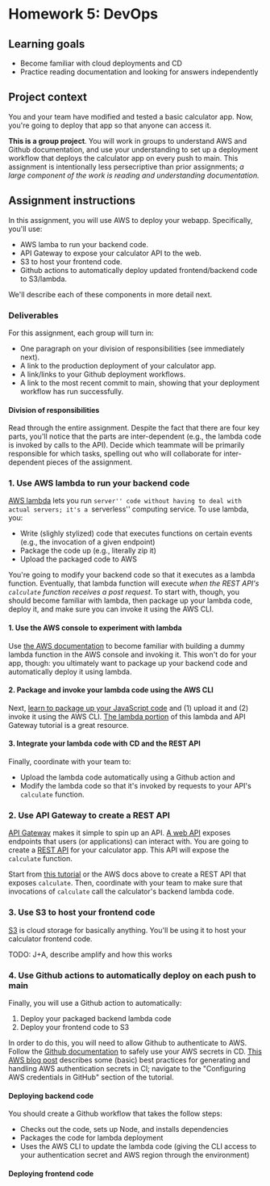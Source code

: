 # Homework 5: DevOps

## Learning goals

- Become familiar with cloud deployments and CD
- Practice reading documentation and looking for answers independently

## Project context

You and your team have modified and tested a basic calculator app. Now, you're going to deploy that app so that anyone can access it.

**This is a group project**. You will work in groups to understand AWS and Github documentation, and use your understanding to set up a deployment workflow that deploys the calculator app on every push to main. This assignment is intentionally less persecriptive than prior assignments;
*a large component of the work is reading and understanding documentation.* 


## Assignment instructions

In this assignment, you will use AWS to deploy your webapp. Specifically, you'll use:
- AWS lamba to run your backend code.
- API Gateway to expose your calculator API to the web.
- S3 to host your frontend code. 
- Github actions to automatically deploy updated frontend/backend code to S3/lambda.

We'll describe each of these components in more detail next. 

### Deliverables

For this assignment, each group will turn in:
- One paragraph on your division of responsibilities (see immediately next). 
- A link to the production deployment of your calculator app.
- A link/links to your Github deployment workflows.
- A link to the most recent commit to main, showing that your deployment workflow has run successfully.

#### Division of responsibilities

Read through the entire assignment. Despite the fact that there are four key parts, you'll notice that the parts are inter-dependent (e.g., the lambda code is invoked by calls to the API). Decide which teammate will be primarily responsible for which tasks, spelling out who will collaborate for inter-dependent pieces of the assignment.

### 1. Use AWS lambda to run your backend code

[AWS lambda](https://docs.aws.amazon.com/lambda/latest/dg/welcome.html)
lets you run ``server'' code without having to deal with actual servers;
it's a ``serverless'' computing service. To use lambda, you:
- Write (slighly stylized) code that executes functions on certain events (e.g., the invocation of a given endpoint)
- Package the code up (e.g., literally zip it)
- Upload the packaged code to AWS

You're going to modify your backend code so that it executes as a lambda function.
Eventually, that lambda function will execute *when the REST API's `calculate` function receives a post request*.
To start with, though, you should become familiar with lambda, then package up your lambda code, deploy it, and make sure you can invoke it using the AWS CLI.

#### 1. Use the AWS console to experiment with lambda

Use [the AWS documentation](https://docs.aws.amazon.com/lambda/latest/dg/getting-started.html)
to become familiar with building a dummy lambda function in the AWS console and invoking it.
This won't do for your app, though: you ultimately want to package up your backend code and
automatically deploy it using lambda.

#### 2. Package and invoke your lambda code using the AWS CLI

Next, [learn to package up your JavaScript code](https://docs.aws.amazon.com/lambda/latest/dg/nodejs-package.html#nodejs-package-create-update)
and (1) upload it and (2) invoke it using the AWS CLI. [The lambda portion](https://docs.aws.amazon.com/lambda/latest/dg/services-apigateway-tutorial.html#services-apigateway-tutorial-function) of this lambda and API Gateway tutorial is a great resource.

#### 3. Integrate your lambda code with CD and the REST API

Finally, coordinate with your team to:
- Upload the lambda code automatically using a Github action and
- Modify the lambda code so that it's invoked by requests to your API's `calculate` function. 

### 2. Use API Gateway to create a REST API

[API Gateway](https://aws.amazon.com/api-gateway/) makes it simple to spin up an API.
[A web API](https://blog.postman.com/what-is-an-api-endpoint/) exposes endpoints that users (or applications) can interact with.
You are going to create a [REST API](https://www.redhat.com/en/topics/api/what-is-a-rest-api) for your calculator app.
This API will expose the `calculate` function.

Start from [this tutorial](https://docs.aws.amazon.com/lambda/latest/dg/services-apigateway-tutorial.html#services-apigateway-tutorial-api) or the AWS docs above to create a REST API that exposes `calculate`.
Then, coordinate with your team to make sure that invocations of `calculate` call the calculator's backend lambda code. 

### 3. Use S3 to host your frontend code

[S3](https://aws.amazon.com/s3/) is cloud storage for basically anything.
You'll be using it to host your calculator frontend code.

TODO: J+A, describe amplify and how this works

### 4. Use Github actions to automatically deploy on each push to main

Finally, you will use a Github action to automatically:
1. Deploy your packaged backend lambda code
2. Deploy your frontend code to S3

In order to do this, you will need to allow Github to authenticate to AWS.
Follow the [Github documentation](https://docs.github.com/en/actions/security-for-github-actions/security-guides/using-secrets-in-github-actions) to safely use your AWS secrets in CD. [This AWS blog post](https://aws.amazon.com/blogs/compute/using-github-actions-to-deploy-serverless-applications/) describes some (basic) best practices for generating and handling AWS authentication secrets in CI; navigate to the "Configuring AWS credentials in GitHub" section of the tutorial. 

#### Deploying backend code

You should create a Github workflow that takes the follow steps:
- Checks out the code, sets up Node, and installs dependencies
- Packages the code for lambda deployment
- Uses the AWS CLI to update the lambda code (giving the CLI access to your authentication secret and AWS region through the environment)

#### Deploying frontend code





